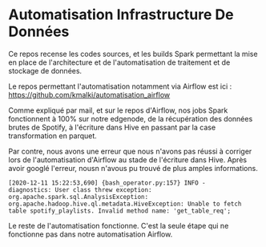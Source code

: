 # **Automatisation Infrastructure De Données**

Ce repos recense les codes sources, et les builds Spark permettant la mise en place de l'architecture et de l'automatisation de traitement et de stockage de données.

Le repos permettant l'automatisation notamment via Airflow est ici : https://github.com/kmalki/automatisation_airflow

Comme expliqué par mail, et sur le repos d'Airflow, nos jobs Spark fonctionnent à 100% sur notre edgenode, de la récupération des données brutes de Spotify, à l'écriture dans Hive en passant par la case transformation en parquet.

Par contre, nous avons une erreur que nous n'avons pas réussi à corriger lors de l'automatisation d'Airflow au stade de l'écriture dans Hive. Après avoir googlé l'erreur, nousn n'avous pu trouvé de plus amples informations.

`[2020-12-11 15:22:53,690] {bash_operator.py:157} INFO - 	 diagnostics: User class threw exception: org.apache.spark.sql.AnalysisException: org.apache.hadoop.hive.ql.metadata.HiveException: Unable to fetch table spotify_playlists. Invalid method name: 'get_table_req';
`

Le reste de l'automatisation fonctionne. C'est la seule étape qui ne fonctionne pas dans notre automatisation Airflow.
